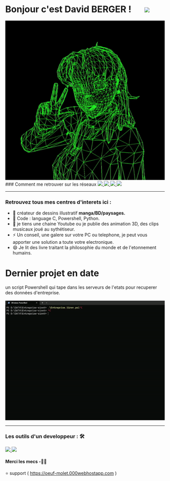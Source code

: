 # Bonjour c'est David BERGER ! &emsp;  <img src="https://github.com/TheDudeThatCode/TheDudeThatCode/blob/master/Assets/Hi.gif" width="40px">

<img src="https://github.com/dabergery/main/blob/main/face.gif" width="600px">
### Comment me retrouver sur les réseaux
<a  href="https://www.youtube.com/@calculus-youtube">
  <img src="https://img.shields.io/badge/@calculusyoutube-%231572B6.svg?&style=for-the-badge&logo=youtube&logoColor=white">
</a> 
<a  href="https://www.instagram.com/davidos_insta2/">
  <img src="https://img.shields.io/badge/@davidosinsta2-%23D17536.svg?&style=for-the-badge&logo=instagram&logoColor=black" >
</a>
<a  href="https://oeuf-molet.000webhostapp.com">
  <img src="https://img.shields.io/badge/@Mon site-%7315150E.svg?&style=for-the-badge&logo=threads&logoColor=white">
</a> 
<a  href="https://github.com/dabergery?tab=repositories">
<img src="https://img.shields.io/badge/calculusgithub-%23563D7C.svg?&style=for-the-badge&logo=gitlab&logoColor=black">
</a> 
<br>
<hr>

### Retrouvez tous mes centres d'interets ici :

- 🌱 créateur de dessins illustratif <strong>manga/BD/paysages.</strong>
- 💬 Code : language C, Powershell, Python.
- 🎥 je tiens une chaine Youtube ou je publie des animation 3D, des clips musicaux joué au sythétiseur.
- ⚡ Un conseil, une galere sur votre PC ou telephone, je peut vous apporter une solution a toute votre electronique.
- 😄 Je lit des livre traitant la philosophie du monde et de l'etonnement humains.

# Dernier projet en date
<p> 
  un script Powershell qui tape dans les serveurs de l'etats pour recuperer des données d'entreprise.
  <br>
  <br>
<img src="https://github.com/dabergery/Entreprise-Siret/blob/main/Entreprise.Siren.gif"/>  
</p>
<hr>

### Les outils d'un developpeur : 🛠

<a  href="https://discord.com/channels/1150752357894848614/1150752358440128635">
<img src="https://img.shields.io/badge/Discord%20-%2314354C.svg?&style=for-the-badge&logo=discord&logoColor=white">   
</a>

<a  href="https://42lyon.fr/">
<img src="https://img.shields.io/badge/Ecole 42%20-%23563D7C.svg?&style=for-the-badge&logo=42&logoColor=%23F7DF1E">   
</a>

#### Merci les mecs -🙏🏼
⭐️ support ( https://oeuf-molet.000webhostapp.com )


